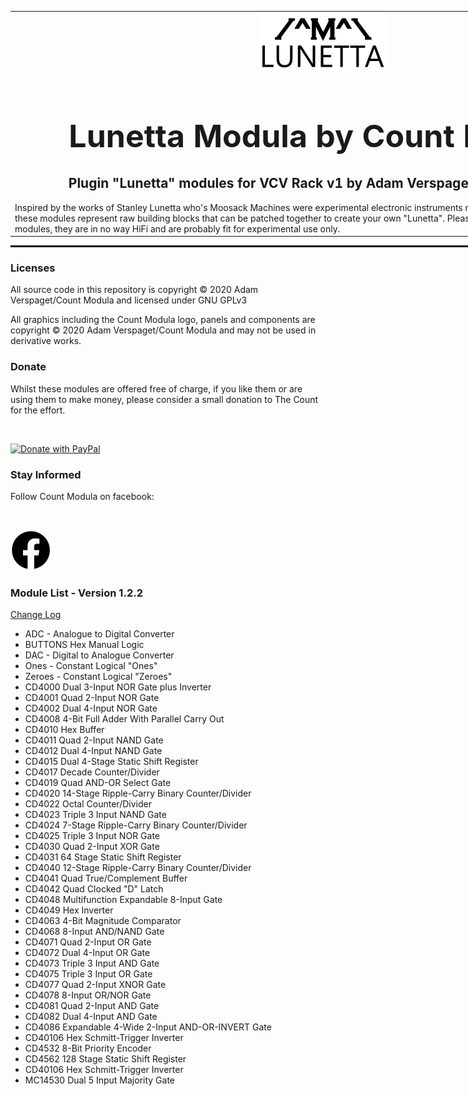 <table style="width:1000px; border: 0px solid black;">
<tr style="border: 0px solid black;">
<td style="border: 0px solid black;">
<center>
<img src="./img/CountModulaLunettaLogo.png" alt="Count Modula">
<h1 style="border-bottom: 0px;font-size:50px;">Lunetta Modula by Count Modula</h1>
<h2 style="border-bottom: 0px;">Plugin "Lunetta" modules for VCV Rack v1 by Adam Verspaget (Count Modula)</h2>
</center>
Inspired by the works of Stanley Lunetta who's Moosack Machines were experimental electronic instruments made from digital integrated circuits, these modules represent raw building blocks that can be patched together to create your own "Lunetta". 
Please note these are NOT normal synth modules, they are in no way HiFi and are probably fit for experimental use only.
</td>
</tr>
</table>
<hr style="width:1000px; border: 1px solid black;"/>
<h3>Licenses</h3>

All source code in this repository is copyright © 2020 Adam Verspaget/Count Modula and licensed under GNU GPLv3

All graphics including the Count Modula logo, panels and components are copyright © 2020 Adam Verspaget/Count Modula and may not be used in derivative works.

<h3>Donate</h3>
Whilst these modules are offered free of charge, if you like them or are using them to make money, please consider a small donation to The Count for the effort.
<p>&nbsp</p>
<a href="https://www.paypal.me/CountModula" target="_donate"><img src="https://www.paypalobjects.com/en_AU/i/btn/btn_donateCC_LG.gif" border="0" alt="Donate with PayPal"/></a>

<h3>Stay Informed</h3>
Follow Count Modula on facebook:
<p>&nbsp</p>
<a href="https://www.facebook.com/CountModula/"><img src="./img/facebook.png" alt="Count Modula on facebook"></a>

<h3>Module List - Version 1.2.2</h3>
<p>
<a href="CHANGELOG.md">Change Log</a>
</p>
<ul>
<li>ADC - Analogue to Digital Converter</li>
<li>BUTTONS Hex Manual Logic</li>
<li>DAC - Digital to Analogue Converter</li>
<li>Ones - Constant Logical "Ones"</li>
<li>Zeroes - Constant Logical "Zeroes"</li>
<li>CD4000 Dual 3-Input NOR Gate plus Inverter</li>
<li>CD4001 Quad 2-Input NOR Gate</li>
<li>CD4002 Dual 4-Input NOR Gate</li>
<li>CD4008 4-Bit Full Adder With Parallel Carry Out</li>
<li>CD4010 Hex Buffer</li>
<li>CD4011 Quad 2-Input NAND Gate</li>
<li>CD4012 Dual 4-Input NAND Gate</li>
<li>CD4015 Dual 4-Stage Static Shift Register</i>
<li>CD4017 Decade Counter/Divider</li>
<li>CD4019 Quad AND-OR Select Gate</li>
<li>CD4020 14-Stage Ripple-Carry Binary Counter/Divider</li>
<li>CD4022 Octal Counter/Divider</li>
<li>CD4023 Triple 3 Input NAND Gate</li>
<li>CD4024 7-Stage Ripple-Carry Binary Counter/Divider</li>
<li>CD4025 Triple 3 Input NOR Gate</li>
<li>CD4030 Quad 2-Input XOR Gate</li>
<li>CD4031 64 Stage Static Shift Register</li>
<li>CD4040 12-Stage Ripple-Carry Binary Counter/Divider</li>
<li>CD4041 Quad True/Complement Buffer</li>
<li>CD4042 Quad Clocked "D" Latch</i>
<li>CD4048 Multifunction Expandable 8-Input Gate</li>
<li>CD4049 Hex Inverter</li>
<li>CD4063 4-Bit Magnitude Comparator</li>
<li>CD4068 8-Input AND/NAND Gate</li>
<li>CD4071 Quad 2-Input OR Gate</li>
<li>CD4072 Dual 4-Input OR Gate</li>
<li>CD4073 Triple 3 Input AND Gate</li>
<li>CD4075 Triple 3 Input OR Gate</li>
<li>CD4077 Quad 2-Input XNOR Gate</li>
<li>CD4078 8-Input OR/NOR Gate</li>
<li>CD4081 Quad 2-Input AND Gate</li>
<li>CD4082 Dual 4-Input AND Gate</li>
<li>CD4086 Expandable 4-Wide 2-Input AND-OR-INVERT Gate</li>
<li>CD40106 Hex Schmitt-Trigger Inverter</li>
<li>CD4532 8-Bit Priority Encoder</li>
<li>CD4562 128 Stage Static Shift Register</li>
<li>CD40106 Hex Schmitt-Trigger Inverter</li>
<li>MC14530 Dual 5 Input Majority Gate</li>
</ul>
